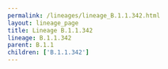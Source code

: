 ```yaml
---
permalink: /lineages/lineage_B.1.1.342.html
layout: lineage_page
title: Lineage B.1.1.342
lineage: B.1.1.342
parent: B.1.1
children: ['B.1.1.342']
---
```

